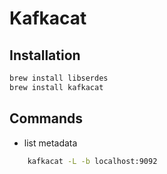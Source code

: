 # Kafkacat

## Installation

```bash
brew install libserdes
brew install kafkacat
```

## Commands

- list metadata

```bash
    kafkacat -L -b localhost:9092
```
